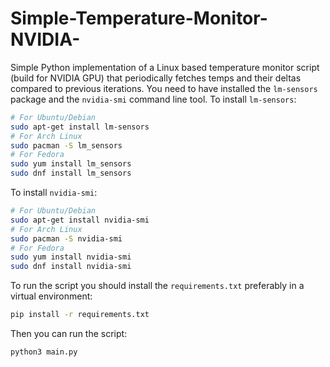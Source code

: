 # Simple-Temperature-Monitor-NVIDIA-
Simple Python implementation of a Linux based temperature monitor script (build for NVIDIA GPU) that periodically fetches temps and their deltas compared to previous iterations.
You need to have installed the `lm-sensors` package and the `nvidia-smi` command line tool.
To install `lm-sensors`:
```bash
# For Ubuntu/Debian
sudo apt-get install lm-sensors
# For Arch Linux
sudo pacman -S lm_sensors
# For Fedora
sudo yum install lm_sensors
sudo dnf install lm_sensors
```
To install `nvidia-smi`:
```bash
# For Ubuntu/Debian
sudo apt-get install nvidia-smi
# For Arch Linux
sudo pacman -S nvidia-smi
# For Fedora
sudo yum install nvidia-smi
sudo dnf install nvidia-smi
```
To run the script you should install the `requirements.txt` preferably in a virtual environment:
```bash
pip install -r requirements.txt
```
Then you can run the script:
```bash
python3 main.py
```
